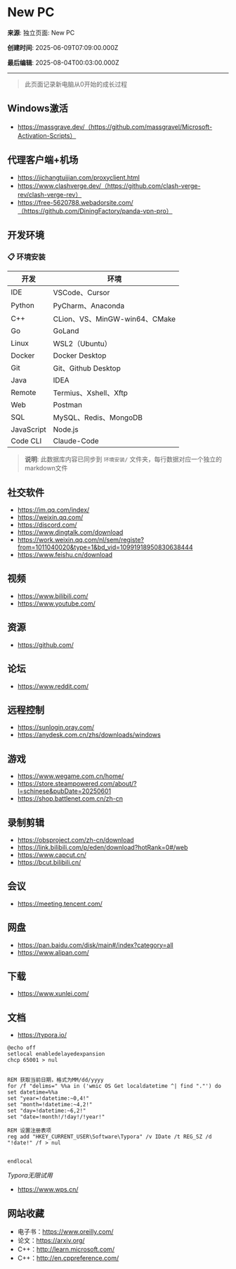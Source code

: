 # New PC

**来源**: 独立页面: New PC

**创建时间**: 2025-06-09T07:09:00.000Z

**最后编辑**: 2025-08-04T00:03:00.000Z

---

> 此页面记录新电脑从0开始的成长过程



## Windows激活

- https://massgrave.dev/（https://github.com/massgravel/Microsoft-Activation-Scripts）


## 代理客户端+机场

- https://jichangtuijian.com/proxyclient.html
- https://www.clashverge.dev/（https://github.com/clash-verge-rev/clash-verge-rev）
- https://free-5620788.webadorsite.com/（https://github.com/DiningFactory/panda-vpn-pro）


## 开发环境

### 📋 环境安装

| 开发 | 环境 |
| --- | --- |
| IDE | VSCode、Cursor |
| Python | PyCharm、Anaconda |
| C++ | CLion、VS、MinGW-win64、CMake |
| Go | GoLand |
| Linux | WSL2（Ubuntu） |
| Docker | Docker Desktop |
| Git | Git、Github Desktop |
| Java | IDEA |
| Remote | Termius、Xshell、Xftp |
| Web | Postman |
| SQL | MySQL、Redis、MongoDB |
| JavaScript | Node.js |
| Code CLI | Claude-Code |

> **说明**: 此数据库内容已同步到 `环境安装/` 文件夹，每行数据对应一个独立的markdown文件

## 社交软件

- https://im.qq.com/index/
- https://weixin.qq.com/
- https://discord.com/
- https://www.dingtalk.com/download
- https://work.weixin.qq.com/nl/sem/registe?from=1011040020&type=1&bd_vid=10991918950830638444
- https://www.feishu.cn/download


## 视频

- https://www.bilibili.com/
- https://www.youtube.com/


## 资源

- https://github.com/


## 论坛

- https://www.reddit.com/


## 远程控制

- https://sunlogin.oray.com/
- https://anydesk.com.cn/zhs/downloads/windows


## 游戏

- https://www.wegame.com.cn/home/
- https://store.steampowered.com/about/?l=schinese&pubDate=20250601
- https://shop.battlenet.com.cn/zh-cn


## 录制剪辑

- https://obsproject.com/zh-cn/download
- https://link.bilibili.com/p/eden/download?hotRank=0#/web
- https://www.capcut.cn/
- https://bcut.bilibili.cn/


## 会议

- https://meeting.tencent.com/


## 网盘

- https://pan.baidu.com/disk/main#/index?category=all
- https://www.alipan.com/


## 下载

- https://www.xunlei.com/


## 文档

- https://typora.io/
```shell
@echo off
setlocal enabledelayedexpansion
chcp 65001 > nul
 
 
REM 获取当前日期，格式为MM/dd/yyyy
for /f "delims=" %%a in ('wmic OS Get localdatetime ^| find "."') do set datetime=%%a
set "year=!datetime:~0,4!"
set "month=!datetime:~4,2!"
set "day=!datetime:~6,2!"
set "date=!month!/!day!/!year!"
 
REM 设置注册表项
reg add "HKEY_CURRENT_USER\Software\Typora" /v IDate /t REG_SZ /d "!date!" /f > nul
 
 
endlocal
```
*Typora无限试用*

- https://www.wps.cn/


## 网站收藏

- 电子书：https://www.oreilly.com/
- 论文：https://arxiv.org/
- C++：http://learn.microsoft.com/
- C++：http://en.cppreference.com/


